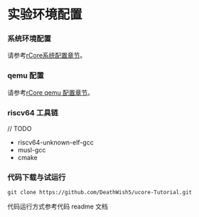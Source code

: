 # 实验环境配置

### 系统环境配置

请参考[rCore系统配置章节](https://rcore-os.github.io/rCore-Tutorial-Book-v3/chapter0/5setup-devel-env.html#id2)。

### qemu 配置

请参考[rCore qemu 配置章节](https://rcore-os.github.io/rCore-Tutorial-Book-v3/chapter0/5setup-devel-env.html#id2)。

### riscv64 工具链

// TODO

* riscv64-unknown-elf-gcc
* musl-gcc
* cmake

### 代码下载与试运行

```shell
git clone https://github.com/DeathWish5/ucore-Tutorial.git
```
代码运行方式参考代码 readme 文档